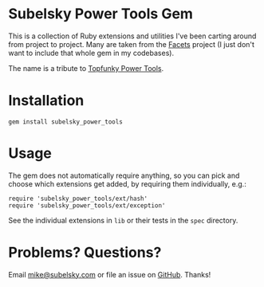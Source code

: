 # Subelsky Power Tools Gem

This is a collection of Ruby extensions and utilities I've been carting around from project to project. 
Many are taken from the [Facets](http://rubyworks.github.com/facets/) project (I just don't want to
include that whole gem in my codebases).

The name is a tribute to [Topfunky Power Tools](http://topfunky.net/svn/plugins/topfunky_power_tools/).

# Installation

    gem install subelsky_power_tools

# Usage

The gem does not automatically require anything, so you can pick and choose which extensions get
added, by requiring them individually, e.g.:

    require 'subelsky_power_tools/ext/hash'
    require 'subelsky_power_tools/ext/exception'

See the individual extensions in `lib` or their tests in the `spec` directory.

# Problems? Questions?

Email <mike@subelsky.com> or file an issue on [GitHub](https://github.com/subelsky/subelsky_power_tools). Thanks!
